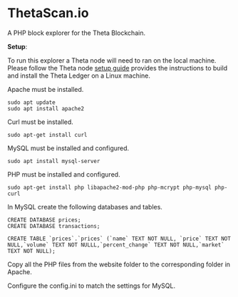 # ThetaScan.io

A PHP block explorer for the Theta Blockchain.

**Setup**: 

To run this explorer a Theta node will need to ran on the local machine.  Please follow the Theta node [setup guide](https://github.com/thetatoken/theta-mainnet-integration-guide/blob/master/docs/setup.md#setup) provides the instructions to build and install the Theta Ledger on a Linux machine.


Apache must be installed.

```
sudo apt update
sudo apt install apache2
```

Curl must be installed.

```
sudo apt-get install curl
```

MySQL must be installed and configured.

```
sudo apt install mysql-server
```

PHP must be installed and configured.

```
sudo apt-get install php libapache2-mod-php php-mcrypt php-mysql php-curl
```
In MySQL create the following databases and tables.

```
CREATE DATABASE prices;
CREATE DATABASE transactions;

CREATE TABLE `prices`.`prices` (`name` TEXT NOT NULL, `price` TEXT NOT NULL,`volume` TEXT NOT NULLL,`percent_change` TEXT NOT NULL,`market` TEXT NOT NULL);

```

Copy all the PHP files from the website folder to the corresponding folder in Apache.

Configure the config.ini to match the settings for MySQL.


